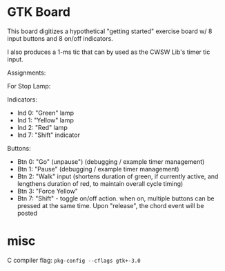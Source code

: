 # GTK Board

This board digitizes a hypothetical "getting started" exercise board w/ 8 input buttons and 8 on/off indicators.

I also produces a 1-ms tic that can by used as the CWSW Lib's timer tic input.

Assignments:

For Stop Lamp:

Indicators:
* Ind 0: "Green" lamp
* Ind 1: "Yellow" lamp
* Ind 2: "Red" lamp
* Ind 7: "Shift" indicator

Buttons:
* Btn 0: "Go" (unpause") (debugging / example timer management)
* Btn 1: "Pause" (debugging / example timer management)
* Btn 2: "Walk" input (shortens duration of green, if currently active, and lengthens duration of red, to maintain overall cycle timing)
* Btn 3: "Force Yellow"
* Btn 7: "Shift" - toggle on/off action. when on, multiple buttons can be pressed at the same time. Upon "release", the chord event will be posted


# misc
C compiler flag: `pkg-config --cflags gtk+-3.0`
